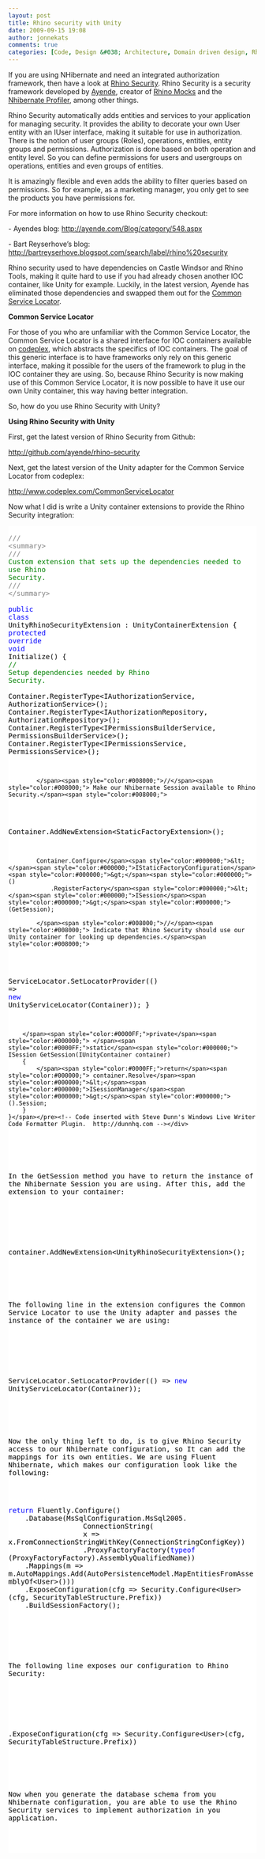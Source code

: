 ```yaml
---
layout: post
title: Rhino security with Unity
date: 2009-09-15 19:08
author: jonnekats
comments: true
categories: [Code, Design &#038; Architecture, Domain driven design, Rhino Security, Unity]
---
```

If you are using NHibernate and need an integrated authorization framework, then have a look at <a href="http://ayende.com/Blog/archive/2008/01/22/Rhino-Security-Overview-Part-I.aspx" target="_blank">Rhino Security</a>. Rhino Security is a security framework developed by <a href="http://ayende.com/" target="_blank">Ayende</a>, creator of <a href="http://ayende.com/projects/rhino-mocks.aspx" target="_blank">Rhino Mocks</a> and the <a href="http://www.nhprof.com/" target="_blank">Nhibernate Profiler</a>, among other things.&#160; 

<!--more-->

Rhino Security automatically adds entities and services to your application for managing security. It provides the ability to decorate your own User entity with an IUser interface, making it suitable for use in authorization. There is the notion of user groups (Roles), operations, entities, entity groups and permissions. Authorization is done based on both operation and entity level. So you can define permissions for users and usergroups on operations, entities and even groups of entities. </p>  <p>It is amazingly flexible and even adds the ability to filter queries based on permissions. So for example, as a marketing manager, you only get to see the products you have permissions for. <p>For more information on how to use Rhino Security checkout:</p>  <p>- Ayendes blog: <a title="http://ayende.com/Blog/category/548.aspx" href="http://ayende.com/Blog/category/548.aspx">http://ayende.com/Blog/category/548.aspx</a></p>  <p>- Bart Reyserhove’s blog: <a title="http://bartreyserhove.blogspot.com/search/label/rhino%20security" href="http://bartreyserhove.blogspot.com/search/label/rhino%20security">http://bartreyserhove.blogspot.com/search/label/rhino%20security</a></p>  <p>Rhino security used to have dependencies on Castle Windsor and Rhino Tools, making it quite hard to use if you had already chosen another IOC container, like Unity for example. Luckily, in the latest version, Ayende has eliminated those dependencies and swapped them out for the <a href="http://www.codeplex.com/CommonServiceLocator" target="_blank">Common Service Locator</a>. </p>  <p><strong>Common Service Locator</strong></p>  <p>For those of you who are unfamiliar with the Common Service Locator, the Common Service Locator is a shared interface for IOC containers available on <a href="http://www.codeplex.com/CommonServiceLocator" target="_blank">codeplex</a>, which abstracts the specifics of IOC containers. The goal of this generic interface is to have frameworks only rely on this generic interface, making it possible for the users of the framework to plug in the IOC container they are using. So, because Rhino Security is now making use of this Common Service Locator, it is now possible to have it use our own Unity container, this way having better integration.</p>  <p>So, how do you use Rhino Security with Unity?</p>  <p><strong>Using Rhino Security with Unity</strong></p>  <p>First, get the latest version of Rhino Security from Github:</p>  <p><a title="http://github.com/ayende/rhino-security" href="http://github.com/ayende/rhino-security">http://github.com/ayende/rhino-security</a></p>  <p>Next, get the latest version of the Unity adapter for the Common Service Locator from codeplex:</p>  <p><a title="http://www.codeplex.com/CommonServiceLocator" href="http://www.codeplex.com/CommonServiceLocator">http://www.codeplex.com/CommonServiceLocator</a></p>  <p>Now what I did is write a Unity container extensions to provide the Rhino Security integration:</p>  <div style="display:inline;float:none;margin:0;padding:0;" id="scid:57F11A72-B0E5-49c7-9094-E3A15BD5B5E6:d02c05f5-428a-4316-8835-56c77a8bde99" class="wlWriterEditableSmartContent"><pre style="background-color:#FFFFFF;white-space:pre-wrap;overflow:auto;"><span style="color:#000000;">    </span><span style="color:#808080;">///</span><span style="color:#008000;"> </span><span style="color:#808080;">&lt;summary&gt;</span><span style="color:#008000;">
    </span><span style="color:#808080;">///</span><span style="color:#008000;"> Custom extension that sets up the dependencies needed to use Rhino Security.
    </span><span style="color:#808080;">///</span><span style="color:#008000;"> </span><span style="color:#808080;">&lt;/summary&gt;</span><span style="color:#808080;">
</span><span style="color:#000000;">    </span><span style="color:#0000FF;">public</span><span style="color:#000000;"> </span><span style="color:#0000FF;">class</span><span style="color:#000000;"> UnityRhinoSecurityExtension : UnityContainerExtension
    {
        </span><span style="color:#0000FF;">protected</span><span style="color:#000000;"> </span><span style="color:#0000FF;">override</span><span style="color:#000000;"> </span><span style="color:#0000FF;">void</span><span style="color:#000000;"> Initialize()
        {
            </span><span style="color:#008000;">//</span><span style="color:#008000;"> Setup dependencies needed by Rhino Security.</span><span style="color:#008000;">
</span><span style="color:#000000;">            Container.RegisterType</span><span style="color:#000000;">&lt;</span><span style="color:#000000;">IAuthorizationService, AuthorizationService</span><span style="color:#000000;">&gt;</span><span style="color:#000000;">();
            Container.RegisterType</span><span style="color:#000000;">&lt;</span><span style="color:#000000;">IAuthorizationRepository, AuthorizationRepository</span><span style="color:#000000;">&gt;</span><span style="color:#000000;">();
            Container.RegisterType</span><span style="color:#000000;">&lt;</span><span style="color:#000000;">IPermissionsBuilderService, PermissionsBuilderService</span><span style="color:#000000;">&gt;</span><span style="color:#000000;">();
            Container.RegisterType</span><span style="color:#000000;">&lt;</span><span style="color:#000000;">IPermissionsService, PermissionsService</span><span style="color:#000000;">&gt;</span><span style="color:#000000;">();

            </span><span style="color:#008000;">//</span><span style="color:#008000;"> Make our Nhibernate Session available to Rhino Security.</span><span style="color:#008000;">
</span><span style="color:#000000;">            Container.AddNewExtension</span><span style="color:#000000;">&lt;</span><span style="color:#000000;">StaticFactoryExtension</span><span style="color:#000000;">&gt;</span><span style="color:#000000;">();

            Container.Configure</span><span style="color:#000000;">&lt;</span><span style="color:#000000;">IStaticFactoryConfiguration</span><span style="color:#000000;">&gt;</span><span style="color:#000000;">()
                .RegisterFactory</span><span style="color:#000000;">&lt;</span><span style="color:#000000;">ISession</span><span style="color:#000000;">&gt;</span><span style="color:#000000;">(GetSession);

            </span><span style="color:#008000;">//</span><span style="color:#008000;"> Indicate that Rhino Security should use our Unity container for looking up dependencies.</span><span style="color:#008000;">
</span><span style="color:#000000;">            ServiceLocator.SetLocatorProvider(() </span><span style="color:#000000;">=&gt;</span><span style="color:#000000;"> </span><span style="color:#0000FF;">new</span><span style="color:#000000;"> UnityServiceLocator(Container));
        }

        </span><span style="color:#0000FF;">private</span><span style="color:#000000;"> </span><span style="color:#0000FF;">static</span><span style="color:#000000;"> ISession GetSession(IUnityContainer container)
        {
            </span><span style="color:#0000FF;">return</span><span style="color:#000000;"> container.Resolve</span><span style="color:#000000;">&lt;</span><span style="color:#000000;">ISessionManager</span><span style="color:#000000;">&gt;</span><span style="color:#000000;">().Session;
        }
    }</span></pre><!-- Code inserted with Steve Dunn's Windows Live Writer Code Formatter Plugin.  http://dunnhq.com --></div>

<p></p>

<p>In the GetSession method you have to return the instance of the Nhibernate Session you are using. After this, add the extension to your container:</p>

<p>
  <div style="display:inline;float:none;margin:0;padding:0;" id="scid:57F11A72-B0E5-49c7-9094-E3A15BD5B5E6:59df4b20-d540-45c5-8646-3cc00580930f" class="wlWriterEditableSmartContent"><pre style="background-color:#FFFFFF;white-space:pre-wrap;overflow:auto;"><span style="color:#000000;">container.AddNewExtension</span><span style="color:#000000;">&lt;</span><span style="color:#000000;">UnityRhinoSecurityExtension</span><span style="color:#000000;">&gt;</span><span style="color:#000000;">();</span></pre><!-- Code inserted with Steve Dunn's Windows Live Writer Code Formatter Plugin.  http://dunnhq.com --></div>
</p>

<p>The following line in the extension configures the Common Service Locator to use the Unity adapter and passes the instance of the container we are using:</p>

<p>
  <div style="display:inline;float:none;margin:0;padding:0;" id="scid:57F11A72-B0E5-49c7-9094-E3A15BD5B5E6:e00e9745-1da6-42ce-9079-5007effcc833" class="wlWriterEditableSmartContent"><pre style="background-color:#FFFFFF;white-space:pre-wrap;overflow:auto;"><span style="color:#000000;">ServiceLocator.SetLocatorProvider(() </span><span style="color:#000000;">=&gt;</span><span style="color:#000000;"> </span><span style="color:#0000FF;">new</span><span style="color:#000000;"> UnityServiceLocator(Container));</span></pre><!-- Code inserted with Steve Dunn's Windows Live Writer Code Formatter Plugin.  http://dunnhq.com --></div>
</p>

<p>Now the only thing left to do, is to give Rhino Security access to our Nhibernate configuration, so It can add the mappings for its own entities. We are using Fluent Nhibernate, which makes our configuration look like the following:</p>

<div style="display:inline;float:none;margin:0;padding:0;" id="scid:57F11A72-B0E5-49c7-9094-E3A15BD5B5E6:3a477864-5e95-4faa-8767-2a6f76149bbf" class="wlWriterEditableSmartContent"><pre style="background-color:#FFFFFF;white-space:pre-wrap;overflow:auto;"><span style="color:#0000FF;">return</span><span style="color:#000000;"> Fluently.Configure()
    .Database(MsSqlConfiguration.MsSql2005.
                  ConnectionString(
                  x </span><span style="color:#000000;">=&gt;</span><span style="color:#000000;"> x.FromConnectionStringWithKey(ConnectionStringConfigKey))
                  .ProxyFactoryFactory(</span><span style="color:#0000FF;">typeof</span><span style="color:#000000;"> (ProxyFactoryFactory).AssemblyQualifiedName))
    .Mappings(m </span><span style="color:#000000;">=&gt;</span><span style="color:#000000;"> m.AutoMappings.Add(AutoPersistenceModel.MapEntitiesFromAssemblyOf</span><span style="color:#000000;">&lt;</span><span style="color:#000000;">User</span><span style="color:#000000;">&gt;</span><span style="color:#000000;">()))
    .ExposeConfiguration(cfg </span><span style="color:#000000;">=&gt;</span><span style="color:#000000;"> Security.Configure</span><span style="color:#000000;">&lt;</span><span style="color:#000000;">User</span><span style="color:#000000;">&gt;</span><span style="color:#000000;">(cfg, SecurityTableStructure.Prefix))
    .BuildSessionFactory();</span></pre><!-- Code inserted with Steve Dunn's Windows Live Writer Code Formatter Plugin.  http://dunnhq.com --></div>

<p></p>

<p>The following line exposes our configuration to Rhino Security:</p>

<p>
  <div style="display:inline;float:none;margin:0;padding:0;" id="scid:57F11A72-B0E5-49c7-9094-E3A15BD5B5E6:c6394255-134a-4b7d-a8f9-24c138c5f2e2" class="wlWriterEditableSmartContent"><pre style="background-color:#FFFFFF;white-space:pre-wrap;overflow:auto;"><span style="color:#000000;">.ExposeConfiguration(cfg </span><span style="color:#000000;">=&gt;</span><span style="color:#000000;"> Security.Configure</span><span style="color:#000000;">&lt;</span><span style="color:#000000;">User</span><span style="color:#000000;">&gt;</span><span style="color:#000000;">(cfg, SecurityTableStructure.Prefix))</span></pre><!-- Code inserted with Steve Dunn's Windows Live Writer Code Formatter Plugin.  http://dunnhq.com --></div>
</p>

<p>Now when you generate the database schema from you Nhibernate configuration, you are able to use the Rhino Security services to implement authorization in you application.</p>
